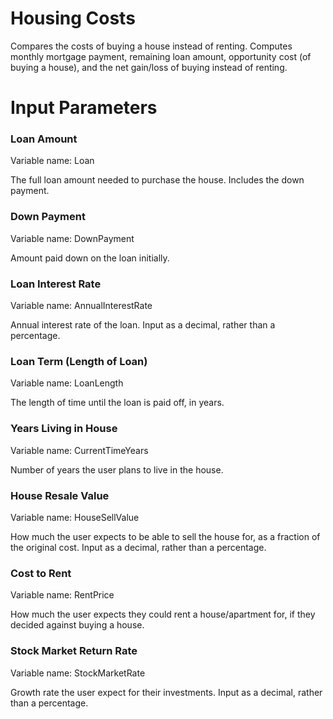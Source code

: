 # Housing Costs
Compares the costs of buying a house instead of renting. Computes monthly mortgage payment, remaining loan amount, opportunity cost (of buying a house), and the net gain/loss of buying instead of renting.

# Input Parameters
### Loan Amount
Variable name: Loan

The full loan amount needed to purchase the house. Includes the down payment.

### Down Payment
Variable name: DownPayment

Amount paid down on the loan initially.

### Loan Interest Rate
Variable name: AnnualInterestRate

Annual interest rate of the loan. Input as a decimal, rather than a percentage.

### Loan Term (Length of Loan)
Variable name: LoanLength

The length of time until the loan is paid off, in years.

### Years Living in House
Variable name: CurrentTimeYears

Number of years the user plans to live in the house.

### House Resale Value
Variable name: HouseSellValue

How much the user expects to be able to sell the house for, as a fraction of the original cost. Input as a decimal, rather than a percentage.

### Cost to Rent
Variable name: RentPrice

How much the user expects they could rent a house/apartment for, if they decided against buying a house.

### Stock Market Return Rate
Variable name: StockMarketRate

Growth rate the user expect for their investments. Input as a decimal, rather than a percentage. 